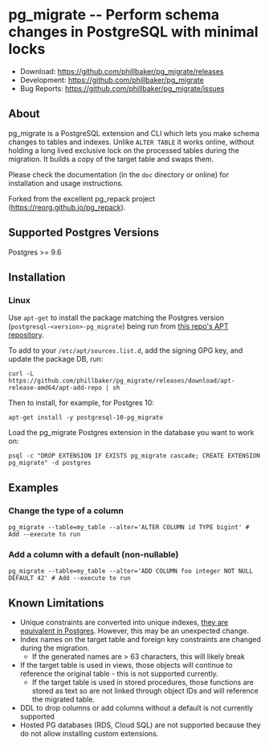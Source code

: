 # pg_migrate -- Perform schema changes in PostgreSQL with minimal locks

- Download: https://github.com/phillbaker/pg_migrate/releases
- Development: https://github.com/phillbaker/pg_migrate
- Bug Reports: https://github.com/phillbaker/pg_migrate/issues



## About

pg_migrate is a PostgreSQL extension and CLI which lets you make schema
changes to tables and indexes. Unlike `ALTER TABLE` it works online, without
holding a long lived exclusive lock on the processed tables during the
migration. It builds a copy of the target table and swaps them.

Please check the documentation (in the ``doc`` directory or online) for
installation and usage instructions.

Forked from the excellent pg_repack project (https://reorg.github.io/pg_repack).

## Supported Postgres Versions

Postgres >= 9.6

## Installation

### Linux

Use `apt-get` to install the package matching the Postgres version (`postgresql-<version>-pg_migrate`) being run from [this repo's APT repository](https://github.com/phillbaker/pg_migrate/releases/tag/apt-release-amd64).

To add to your `/etc/apt/sources.list.d`, add the signing GPG key, and update the package DB, run:

```
curl -L https://github.com/phillbaker/pg_migrate/releases/download/apt-release-amd64/apt-add-repo | sh
```

Then to install, for example, for Postgres 10:
```
apt-get install -y postgresql-10-pg_migrate
```

Load the pg_migrate Postgres extension in the database you want to work on:
```
psql -c "DROP EXTENSION IF EXISTS pg_migrate cascade; CREATE EXTENSION pg_migrate" -d postgres
```

## Examples

### Change the type of a column

```
pg_migrate --table=my_table --alter='ALTER COLUMN id TYPE bigint' # Add --execute to run
```

### Add a column with a default (non-nullable)

```
pg_migrate --table=my_table --alter='ADD COLUMN foo integer NOT NULL DEFAULT 42' # Add --execute to run
```

## Known Limitations

* Unique constraints are converted into unique indexes, [they are equivalent in Postgres](https://stackoverflow.com/questions/23542794/postgres-unique-constraint-vs-index). However, this may be an unexpected change.
* Index names on the target table and foreign key constraints are changed during the migration.
  * If the generated names are > 63 characters, this will likely break
* If the target table is used in views, those objects will continue to reference the original table - this is not supported currently.
  * If the target table is used in stored procedures, those functions are stored as text so are not linked through object IDs and will reference the migrated table.
* DDL to drop columns or add columns without a default is not currently supported
* Hosted PG databases (RDS, Cloud SQL) are not supported because they do not allow installing custom extensions.

